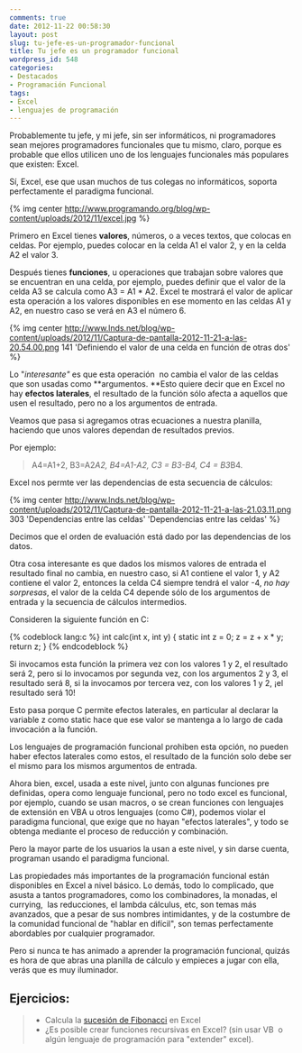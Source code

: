 ```yaml
---
comments: true
date: 2012-11-22 00:58:30
layout: post
slug: tu-jefe-es-un-programador-funcional
title: Tu jefe es un programador funcional
wordpress_id: 548
categories:
- Destacados
- Programación Funcional
tags:
- Excel
- lenguajes de programación
---
```


Probablemente tu jefe, y mi jefe, sin ser informáticos, ni programadores sean mejores programadores funcionales que tu mismo, claro, porque es probable que ellos utilicen uno de los lenguajes funcionales más populares que existen: Excel.

Sí, Excel, ese que usan muchos de tus colegas no informáticos, soporta perfectamente el paradigma funcional.

{% img center http://www.programando.org/blog/wp-content/uploads/2012/11/excel.jpg %}

<!-- more -->

Primero en Excel tienes **valores**, números, o a veces textos, que colocas en celdas. Por ejemplo, puedes colocar en la celda A1 el valor 2, y en la celda A2 el valor 3.

Después tienes **funciones**, u operaciones que trabajan sobre valores que se encuentran en una celda, por ejemplo, puedes definir que el valor de la celda A3 se calcula como A3 = A1 * A2. Excel te mostrará el valor de aplicar esta operación a los valores disponibles en ese momento en las celdas A1 y A2, en nuestro caso se verá en A3 el número 6.

{% img  center http://www.lnds.net/blog/wp-content/uploads/2012/11/Captura-de-pantalla-2012-11-21-a-las-20.54.00.png 141 'Definiendo el valor de una celda en función de otras dos' %}

Lo "_interesante"_ es que esta operación  no cambia el valor de las celdas que son usadas como **argumentos. **Esto quiere decir que en Excel no hay **efectos laterales**, el resultado de la función sólo afecta a aquellos que usen el resultado, pero no a los argumentos de entrada.


Veamos que pasa si agregamos otras ecuaciones a nuestra planilla, haciendo que unos valores dependan de resultados previos.




Por ejemplo: 

> A4=A1+2, B3=A2*A2, B4=A1-A2, C3 = B3-B4, C4 = B3*B4.



Excel nos permte ver las dependencias de esta secuencia de cálculos:


{% img center http://www.lnds.net/blog/wp-content/uploads/2012/11/Captura-de-pantalla-2012-11-21-a-las-21.03.11.png 303 'Dependencias entre las celdas' 'Dependencias entre las celdas' %}

Decimos que el orden de evaluación está dado por las dependencias de los datos.

Otra cosa interesante es que dados los mismos valores de entrada el resultado final no cambia, en nuestro caso, si A1 contiene el valor 1, y A2 contiene el valor 2, entonces la celda C4 siempre tendrá el valor -4, _no hay sorpresas_, el valor de la celda C4 depende sólo de los argumentos de entrada y la secuencia de cálculos intermedios.

Consideren la siguiente función en C:

{% codeblock lang:c %}
int calc(int x, int y)
{
	static int z = 0;
	z = z + x * y;
	return z;
}
{% endcodeblock %}



Si invocamos esta función la primera vez con los valores 1 y 2, el resultado será 2, pero si lo invocamos por segunda vez, con los argumentos 2 y 3, el resultado será 8, si la invocamos por tercera vez, con los valores 1 y 2, ¡el resultado será 10!

Esto pasa porque C permite efectos laterales, en particular al declarar la variable z como static hace que ese valor se mantenga a lo largo de cada invocación a la función.

Los lenguajes de programación funcional prohiben esta opción, no pueden haber efectos laterales como estos, el resultado de la función solo debe ser el mismo para los mismos argumentos de entrada.

Ahora bien, excel, usada a este nivel, junto con algunas funciones pre definidas, opera como lenguaje funcional, pero no todo excel es funcional, por ejemplo, cuando se usan macros, o se crean funciones con lenguajes de extensión en VBA u otros lenguajes (como C#), podemos violar el paradigma funcional, que exige que no hayan "efectos laterales", y todo se obtenga mediante el proceso de reducción y combinación.

Pero la mayor parte de los usuarios la usan a este nivel, y sin darse cuenta, programan usando el paradigma funcional.

Las propiedades más importantes de la programación funcional están disponibles en Excel a nivel básico. Lo demás, todo lo complicado, que asusta a tantos programadores, como los combinadores, la monadas, el currying,  las reducciones, el lambda cálculus, etc, son temas más avanzados, que a pesar de sus nombres intimidantes, y de la costumbre de la comunidad funcional de "hablar en difícil", son temas perfectamente abordables por cualquier programador.

Pero si nunca te has animado a aprender la programación funcional, quizás es hora de que abras una planilla de cálculo y empieces a jugar con ella, verás que es muy iluminador.

Ejercicios:
-----------
	
> * Calcula la [sucesión de Fibonacci](http://es.wikipedia.org/wiki/Sucesi%C3%B3n_de_Fibonacci) en Excel
> * ¿Es posible crear funciones recursivas en Excel? (sin usar VB  o algún lenguaje de programación para "extender" excel).





